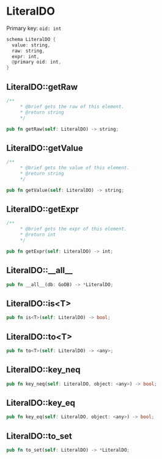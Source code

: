 # LiteralDO

Primary key: `oid: int`

```rust
schema LiteralDO {
  value: string,
  raw: string,
  expr: int,
  @primary oid: int,
}
```
## LiteralDO::getRaw

```rust
/**
     * @brief gets the raw of this element.
     * @return string
     */
```
```rust
pub fn getRaw(self: LiteralDO) -> string;
```
## LiteralDO::getValue

```rust
/**
     * @brief gets the value of this element.
     * @return string
     */
```
```rust
pub fn getValue(self: LiteralDO) -> string;
```
## LiteralDO::getExpr

```rust
/**
     * @brief gets the expr of this element.
     * @return int
     */
```
```rust
pub fn getExpr(self: LiteralDO) -> int;
```
## LiteralDO::\_\_all\_\_

```rust
pub fn __all__(db: GoDB) -> *LiteralDO;
```
## LiteralDO::is\<T\>

```rust
pub fn is<T>(self: LiteralDO) -> bool;
```
## LiteralDO::to\<T\>

```rust
pub fn to<T>(self: LiteralDO) -> <any>;
```
## LiteralDO::key\_neq

```rust
pub fn key_neq(self: LiteralDO, object: <any>) -> bool;
```
## LiteralDO::key\_eq

```rust
pub fn key_eq(self: LiteralDO, object: <any>) -> bool;
```
## LiteralDO::to\_set

```rust
pub fn to_set(self: LiteralDO) -> *LiteralDO;
```
